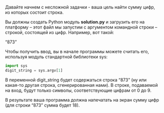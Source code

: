 Давайте начнем с несложной задачки - ваша цель найти сумму цифр, из которых состоит строка.

Вы должны создать Python модуль **solution.py** и загрузить его на платформу – этот файл мы запустим с аргументом командной строки – строкой, состоящей из цифр. Например, вот такой:

“873”

Чтобы получить ввод, вы в начале программы можете считать его, используя модуль стандартной библиотеки sys:

```python
import sys
digit_string = sys.argv[1]
```
В переменной digit_string будет содержаться строка “873” (ну или какая-то другая строка, сгенерированная нами). В строке, подаваемой на вход, будут только символы, соответствующие цифрам от 0 до 9.

В результате ваша программа должна напечатать на экран сумму цифр (для строки “873” сумма будет 18).